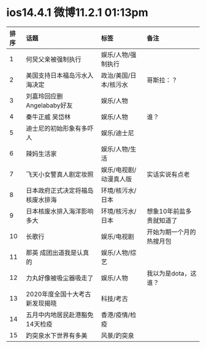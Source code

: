 # ios14.4.1 微博11.2.1 01:13pm

|排序|话题|标签|备注|
|:-|:-|:-|:-|
|1|何炅父亲被强制执行|娱乐/人物/强制执行||
|2|美国支持日本福岛污水入海决定|政治/美国/日本/核污水|哥斯拉：？|
|3|刘嘉玲回应删Angelababy好友|娱乐/人物||
|4|秦牛正威 吴岱林|娱乐/人物|谁？|
|5|迪士尼的初始形象有多吓人|娱乐/迪士尼||
|6|辣妈生活家|娱乐/人物/生活||
|7|飞天小女警真人剧定妆照|娱乐/电视剧/动漫真人版|实话实说有点老|
|8|日本政府正式决定将福岛核废水排海|环境/核污水/日本||
|9|日本核废水排入海洋影响多大|环境/核污水/日本|想象10年前盐多贵就知道了|
|10|长歌行|娱乐/电视剧|开始为期一个月的热搜月包|
|11|那英 成团出道我是认真的|娱乐/人物/综艺||
|12|力丸好像被吸尘器吸走了|娱乐/人物|我以为是dota，这谁？|
|13|2020年度全国十大考古新发现揭晓|科技/考古||
|14|五月中内地居民赴港豁免14天检疫|香港/疫情/检疫||
|15|趵突泉水下世界有多美|风景/趵突泉||
